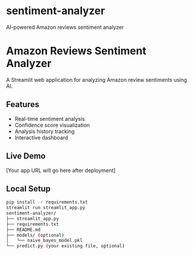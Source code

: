 # sentiment-analyzer
AI-powered Amazon reviews sentiment analyzer
# Amazon Reviews Sentiment Analyzer

A Streamlit web application for analyzing Amazon review sentiments using AI.

## Features
- Real-time sentiment analysis
- Confidence score visualization
- Analysis history tracking
- Interactive dashboard

## Live Demo
[Your app URL will go here after deployment]

## Local Setup
```bash
pip install -r requirements.txt
streamlit run streamlit_app.py
sentiment-analyzer/
├── streamlit_app.py
├── requirements.txt
├── README.md
├── models/ (optional)
│   └── naive_bayes_model.pkl
└── predict.py (your existing file, optional)

